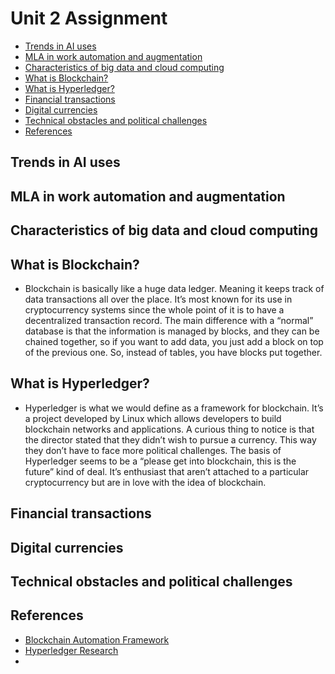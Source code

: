# Unit 2 Assignment

- [Trends in AI uses](#Trends-in-AI-uses)
- [MLA in work automation and augmentation](#MLA-in-work-automation-and-augmentation)
- [Characteristics of big data and cloud computing](#Characteristics-of-big-data-and-cloud-computing)
- [What is Blockchain?](#What-is-Blockchain?)
- [What is Hyperledger?](#What-is-Hyperledger?)
- [Financial transactions](#Financial-transactions)
- [Digital currencies](#Digital-currencies)
- [Technical obstacles and political challenges](#Technical-obstacles-and-political-challenges)
- [References](#References)

## Trends in AI uses
## MLA in work automation and augmentation
## Characteristics of big data and cloud computing
## What is Blockchain?
- Blockchain is basically like a huge data ledger. Meaning it keeps track of data transactions all over the place. It’s most known for its use in cryptocurrency systems since the whole point of it is to have a decentralized transaction record. The main difference with a “normal” database is that the information is managed by blocks, and they can be chained together, so if you want to add data, you just add a block on top of the previous one. So, instead of tables, you have blocks put together.
## What is Hyperledger?
- Hyperledger is what we would define as a framework for blockchain. It’s a project developed by Linux which allows developers to build blockchain networks and applications. A curious thing to notice is that the director stated that they didn’t wish to pursue a currency. This way they don’t have to face more political challenges. The basis of Hyperledger seems to be a “please get into blockchain, this is the future” kind of deal. It’s enthusiast that aren’t attached to a particular cryptocurrency but are in love with the idea of blockchain.
## Financial transactions
## Digital currencies
## Technical obstacles and political challenges
## References
- [Blockchain Automation Framework](https://blockchain-automation-framework.readthedocs.io/en/latest/introduction.html)
- [Hyperledger Research](https://www.hyperledger.org/learn/research)
- []()
